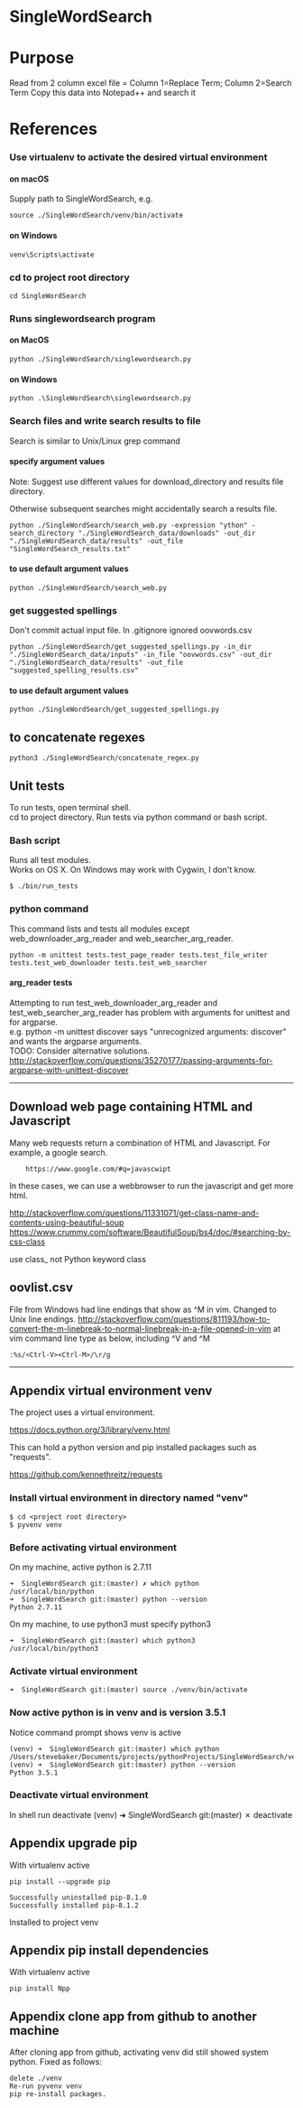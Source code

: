 # SingleWordSearch

# Purpose
Read from 2 column excel file = Column 1=Replace Term; Column 2=Search Term
Copy this data into Notepad++ and search it


# References

### Use virtualenv to activate the desired virtual environment
#### on macOS
Supply path to SingleWordSearch, e.g.

    source ./SingleWordSearch/venv/bin/activate

#### on Windows
    venv\Scripts\activate

### cd to project root directory

    cd SingleWordSearch

### Runs singlewordsearch program
#### on MacOS
    python ./SingleWordSearch/singlewordsearch.py
#### on Windows
    python .\SingleWordSearch\singlewordsearch.py

### Search files and write search results to file
Search is similar to Unix/Linux grep command

#### specify argument values
Note: Suggest use different values for download_directory and results file directory.

Otherwise subsequent searches might accidentally search a results file.

    python ./SingleWordSearch/search_web.py -expression "ython" -search_directory "./SingleWordSearch_data/downloads" -out_dir "./SingleWordSearch_data/results" -out_file "SingleWordSearch_results.txt"

#### to use default argument values
    python ./SingleWordSearch/search_web.py

### get suggested spellings
Don't commit actual input file.
In .gitignore ignored oovwords.csv

    python ./SingleWordSearch/get_suggested_spellings.py -in_dir "./SingleWordSearch_data/inputs" -in_file "oovwords.csv" -out_dir "./SingleWordSearch_data/results" -out_file "suggested_spelling_results.csv"

#### to use default argument values
    python ./SingleWordSearch/get_suggested_spellings.py

## to concatenate regexes
    python3 ./SingleWordSearch/concatenate_regex.py

## Unit tests
To run tests, open terminal shell.  
cd to project directory. Run tests via python command or bash script.

### Bash script
Runs all test modules.  
Works on OS X. On Windows may work with Cygwin, I don't know.

    $ ./bin/run_tests

### python command
This command lists and tests all modules except web_downloader_arg_reader and web_searcher_arg_reader.

    python -m unittest tests.test_page_reader tests.test_file_writer tests.test_web_downloader tests.test_web_searcher

#### arg_reader tests
Attempting to run test_web_downloader_arg_reader and test_web_searcher_arg_reader has problem with arguments for unittest and for argparse.  
e.g. python -m unittest discover says "unrecognized arguments: discover" and wants the argparse arguments.  
TODO: Consider alternative solutions.  
http://stackoverflow.com/questions/35270177/passing-arguments-for-argparse-with-unittest-discover

---

## Download web page containing HTML and Javascript
Many web requests return a combination of HTML and Javascript.
For example, a google search.

        https://www.google.com/#q=javascwipt

In these cases, we can use a webbrowser to run the javascript and get more html.

http://stackoverflow.com/questions/11331071/get-class-name-and-contents-using-beautiful-soup
https://www.crummy.com/software/BeautifulSoup/bs4/doc/#searching-by-css-class

use class_ not Python keyword class

## oovlist.csv
File from Windows had line endings that show as ^M in vim.
Changed to Unix line endings.
http://stackoverflow.com/questions/811193/how-to-convert-the-m-linebreak-to-normal-linebreak-in-a-file-opened-in-vim
at vim command line type as below, including ^V and ^M

    :%s/<Ctrl-V><Ctrl-M>/\r/g

---

## Appendix virtual environment venv

The project uses a virtual environment.

https://docs.python.org/3/library/venv.html

This can hold a python version and pip installed packages such as "requests".

https://github.com/kennethreitz/requests

### Install virtual environment in directory named "venv"

    $ cd <project root directory>
    $ pyvenv venv

### Before activating virtual environment

On my machine, active python is 2.7.11

    ➜  SingleWordSearch git:(master) ✗ which python
    /usr/local/bin/python
    ➜  SingleWordSearch git:(master) python --version
    Python 2.7.11

On my machine, to use python3 must specify python3

    ➜  SingleWordSearch git:(master) which python3
    /usr/local/bin/python3

### Activate virtual environment

    ➜  SingleWordSearch git:(master) source ./venv/bin/activate

### Now active python is in venv and is version 3.5.1

Notice command prompt shows venv is active

    (venv) ➜  SingleWordSearch git:(master) which python
    /Users/stevebaker/Documents/projects/pythonProjects/SingleWordSearch/venv/bin/python
    (venv) ➜  SingleWordSearch git:(master) python --version
    Python 3.5.1


### Deactivate virtual environment
In shell run deactivate
    (venv) ➜  SingleWordSearch git:(master) ✗ deactivate

## Appendix upgrade pip
With virtualenv active

    pip install --upgrade pip

    Successfully uninstalled pip-8.1.0
    Successfully installed pip-8.1.2

Installed to project venv

## Appendix pip install dependencies
With virtualenv active

    pip install Npp

## Appendix clone app from github to another machine
After cloning app from github, activating venv did still showed system python.
Fixed as follows:

    delete ./venv
    Re-run pyvenv venv
    pip re-install packages.

